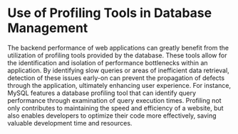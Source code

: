 # Use of Profiling Tools in Database Management

The backend performance of web applications can greatly benefit from the utilization of profiling tools provided by the database. These tools allow for the identification and isolation of performance bottlenecks within an application. By identifying slow queries or areas of inefficient data retrieval, detection of these issues early-on can prevent the propagation of defects through the application, ultimately enhancing user experience. For instance, MySQL features a database profiling tool that can identify query performance through examination of query execution times. Profiling not only contributes to maintaining the speed and efficiency of a website, but also enables developers to optimize their code more effectively, saving valuable development time and resources.